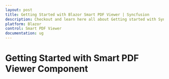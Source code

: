 ```yaml
---
layout: post
title: Getting Started with Blazor Smart PDF Viewer | Syncfusion
description: Checkout and learn here all about Getting started with Syncfusion Blazor Smart PDF Viewer component in Blazor Web App and more.
platform: Blazor
control: Smart PDF Viewer
documentation: ug
---
```


# Getting Started with Smart PDF Viewer Component